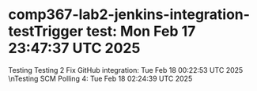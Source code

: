 # comp367-lab2-jenkins-integration-testTrigger test: Mon Feb 17 23:47:37 UTC 2025
Testing
Testing 2
Fix GitHub integration: Tue Feb 18 00:22:53 UTC 2025
\nTesting SCM Polling 4: Tue Feb 18 02:24:39 UTC 2025
